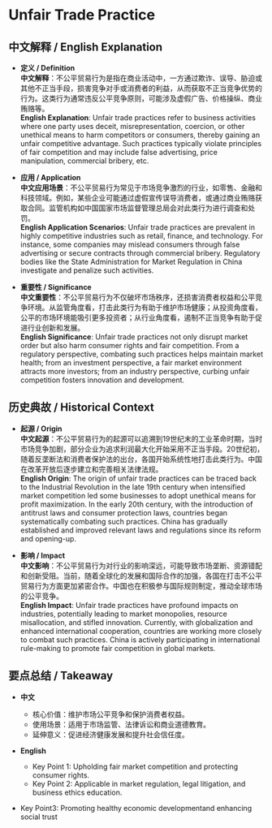# Unfair Trade Practice

## 中文解释 / English Explanation

* **定义 / Definition**  
  **中文解释**：不公平贸易行为是指在商业活动中，一方通过欺诈、误导、胁迫或其他不正当手段，损害竞争对手或消费者的利益，从而获取不正当竞争优势的行为。这类行为通常违反公平竞争原则，可能涉及虚假广告、价格操纵、商业贿赂等。  
  **English Explanation**: Unfair trade practices refer to business activities where one party uses deceit, misrepresentation, coercion, or other unethical means to harm competitors or consumers, thereby gaining an unfair competitive advantage. Such practices typically violate principles of fair competition and may include false advertising, price manipulation, commercial bribery, etc.

* **应用 / Application**  
  **中文应用场景**：不公平贸易行为常见于市场竞争激烈的行业，如零售、金融和科技领域。例如，某些企业可能通过虚假宣传误导消费者，或通过商业贿赂获取合同。监管机构如中国国家市场监督管理总局会对此类行为进行调查和处罚。  
  **English Application Scenarios**: Unfair trade practices are prevalent in highly competitive industries such as retail, finance, and technology. For instance, some companies may mislead consumers through false advertising or secure contracts through commercial bribery. Regulatory bodies like the State Administration for Market Regulation in China investigate and penalize such activities.

* **重要性 / Significance**  
  **中文重要性**：不公平贸易行为不仅破坏市场秩序，还损害消费者权益和公平竞争环境。从监管角度看，打击此类行为有助于维护市场健康；从投资角度看，公平的市场环境能吸引更多投资者；从行业角度看，遏制不正当竞争有助于促进行业创新和发展。  
  **English Significance**: Unfair trade practices not only disrupt market order but also harm consumer rights and fair competition. From a regulatory perspective, combating such practices helps maintain market health; from an investment perspective, a fair market environment attracts more investors; from an industry perspective, curbing unfair competition fosters innovation and development.

## 历史典故 / Historical Context

* **起源 / Origin**  
  **中文起源**：不公平贸易行为的起源可以追溯到19世纪末的工业革命时期，当时市场竞争加剧，部分企业为追求利润最大化开始采用不正当手段。20世纪初，随着反垄断法和消费者保护法的出台，各国开始系统性地打击此类行为。中国在改革开放后逐步建立和完善相关法律法规。  
  **English Origin**: The origin of unfair trade practices can be traced back to the Industrial Revolution in the late 19th century when intensified market competition led some businesses to adopt unethical means for profit maximization. In the early 20th century, with the introduction of antitrust laws and consumer protection laws, countries began systematically combating such practices. China has gradually established and improved relevant laws and regulations since its reform and opening-up.

* **影响 / Impact**  
  **中文影响**：不公平贸易行为对行业的影响深远，可能导致市场垄断、资源错配和创新受阻。当前，随着全球化的发展和国际合作的加强，各国在打击不公平贸易行为方面更加紧密合作。中国也在积极参与国际规则制定，推动全球市场的公平竞争。  
  **English Impact**: Unfair trade practices have profound impacts on industries, potentially leading to market monopolies, resource misallocation, and stifled innovation. Currently, with globalization and enhanced international cooperation, countries are working more closely to combat such practices. China is actively participating in international rule-making to promote fair competition in global markets.

## 要点总结 / Takeaway

* **中文**  
  - 核心价值：维护市场公平竞争和保护消费者权益。
  - 使用场景：适用于市场监管、法律诉讼和商业道德教育。
  - 延伸意义：促进经济健康发展和提升社会信任度。

* **English**  
  - Key Point 1: Upholding fair market competition and protecting consumer rights.
  - Key Point 2: Applicable in market regulation, legal litigation, and business ethics education.
- Key Point3: Promoting healthy economic developmentand enhancing social trust